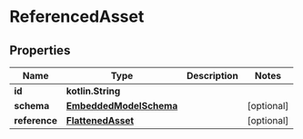 
# ReferencedAsset

## Properties
Name | Type | Description | Notes
------------ | ------------- | ------------- | -------------
**id** | **kotlin.String** |  | 
**schema** | [**EmbeddedModelSchema**](EmbeddedModelSchema.md) |  |  [optional]
**reference** | [**FlattenedAsset**](FlattenedAsset.md) |  |  [optional]



